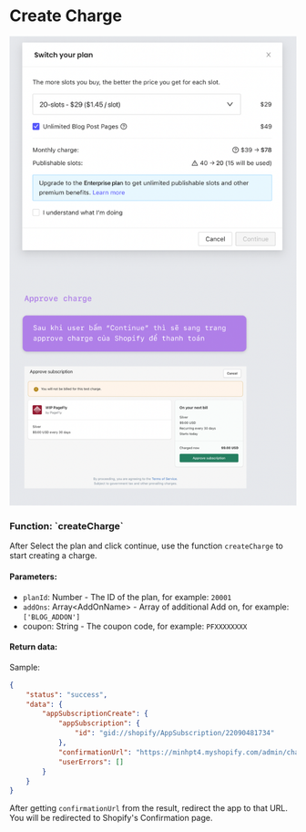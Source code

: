 # Create Charge

![](<../../.gitbook/assets/Screen Shot 2021-11-22 at 10.34.18.png>)

### Function: \`createCharge\`

After Select the plan and click continue, use the function `createCharge` to start creating a charge.

#### Parameters:

* `planId`: Number -  The ID of the plan, for example: `20001`
* `addOns`: Array\<AddOnName> - Array of additional Add on, for example: `['BLOG_ADDON']`
* coupon: String - The coupon code, for example: `PFXXXXXXXX`



#### Return data:

Sample:

```json
{
    "status": "success",
    "data": {
        "appSubscriptionCreate": {
            "appSubscription": {
                "id": "gid://shopify/AppSubscription/22090481734"
            },
            "confirmationUrl": "https://minhpt4.myshopify.com/admin/charges/1837151/22090481734/RecurringApplicationCharge/confirm_recurring_application_charge?signature=BAh7BzoHaWRsKwhGALIkBQA6EmF1dG9fYWN0aXZhdGVU--c21cba2049f8f82d657bcd570e961c9ec14d1430",
            "userErrors": []
        }
    }
}
```

After getting `confirmationUrl` from the result, redirect the app to that URL. You will be redirected to Shopify's Confirmation page.

